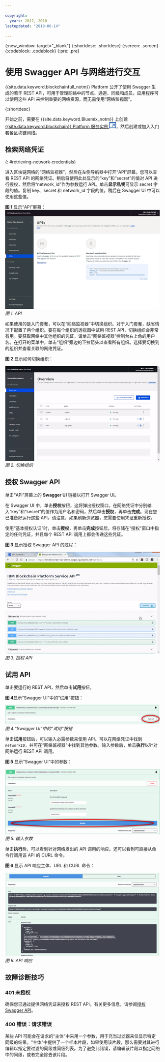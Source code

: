 ```yaml
---

copyright:
  years: 2017, 2018
lastupdated: "2018-06-14"

---
```


{:new_window: target="_blank"}
{:shortdesc: .shortdesc}
{:screen: .screen}
{:codeblock: .codeblock}
{:pre: .pre}

# 使用 Swagger API 与网络进行交互

{{site.data.keyword.blockchainfull_notm}} Platform 公开了使用 Swagger 生成的若干 REST API，可用于管理网络中的节点、通道、同级和成员。应用程序可以使用这些 API 来控制重要的网络资源，而无需使用“网络监视器”。

{:shortdesc}

开始之前，需要在 {{site.data.keyword.Bluemix_notm}} 上创建 [{{site.data.keyword.blockchain}} Platform 服务实例 ![外部链接图标](../images/external_link.svg "外部链接图标")](https://console.bluemix.net/catalog/services/blockchain)，然后创建或加入入门套餐<!--or Enterprise Plan -->区块链网络。


## 检索网络凭证

{: #retrieving-network-credentials}

进入区块链网络的“网络监视器”，然后在左侧导航器中打开“API”屏幕。您可以查看 REST API 的网络凭证。稍后将使用此处显示的“key”和“secret”的值对 API 进行授权，然后将“network_id”作为参数运行 API。单击**显示私钥**可显示 secret 字段的值。复制 key、secret 和 network_id 字段的值，稍后在 Swagger UI 中可以使用这些值。

**图 1** 显示“API”屏幕：
![API 屏幕](../images/API_screen_starter.png "API 屏幕")
*图 1. API*

如果使用的是入门套餐，可以在“网络监视器”中切换组织。对于入门套餐，缺省情况下配置了两个组织。要在每个组织的透视图中试用 REST API，切换组织会非常有用。要获取网络中其他组织的凭证，请单击“网络监视器”控制台右上角的用户名。在打开的菜单中，单击“组织”旁边的下拉箭头以查看所有组织。选择要切换到的组织并查看关联的网络凭证。

**图 2** 显示如何切换组织：

![切换组织](../images/switch_orgs_starter.gif "切换组织")  
*图 2. 切换组织*


## 授权 Swagger API

单击“API”屏幕上的 **Swagger UI** 链接以打开 Swagger UI。  
<!-- remove this line because the link is different depending on if you are starter or enterprise plan
You can also open the Swagger UI with the URL in the connection profiles. For example, `http://blockchain-swagger-dev.stage1.mybluemix.net`.
-->

在 Swagger UI 中，单击**授权**按钮，这将弹出授权窗口。在网络凭证中分别输入“key”和“secret”的值作为用户名和密码，然后单击**授权**，再单击**完成**。现在您已准备好运行这些 API。请注意，如果刷新浏览器，您需要使用凭证重新授权。

使用“基本授权认证”时，单击**授权**，再单击**完成**按钮后，将存储在“授权”窗口中指定的任何凭证，并且每个 REST API 调用上都会传递这些凭证。

**图 3** 显示授权 Swagger API 的过程：

![授权 API](../images/swaggerUIAuthorize.gif "授权 API")  
*图 3. 授权 API*


## 试用 API

单击要运行的 REST API，然后单击**试用**按钮。

**图 4**显示“Swagger UI”中的“试用”按钮：

![Swagger UI 中的“试用”按钮](../images/swaggerUITryItOut.png "Swagger UI 中的“试用”按钮")  
*图 4.“Swagger UI”中的“试用”按钮*

单击**试用**按钮后，可以输入必需参数来使用 API。可以在网络凭证中找到 `networkID`，并可在“网络监视器”中找到其他参数。输入参数后，单击**执行**以针对网络运行 REST API 调用。

**图 5** 显示“Swagger UI”中的参数：

![Swagger UI 中的参数](../images/swaggerUIParams.png "Swagger UI 中的参数")  
*图 5. 输入参数*  

单击**执行**后，可以看到针对网络发出的 API 调用的响应。还可以看到可直接从命令行调用该 API 的 CURL 命令。

**图 6** 显示 API 响应主体、URL 和 CURL 命令：

![Swagger UI 中的 API 响应](../images/swaggerUICurlResponse.png "Swagger UI 中的 API 响应")  
*图 6. API 响应*    

## 故障诊断技巧

### 401 未授权  
  确保您已通过提供网络凭证来授权 REST API。有关更多信息，请参阅[授权 Swagger API](#authorizing-swagger-apis)。

### 400 错误：请求错误
  某些 API 可能会在请求的“主体”中采用一个参数，用于充当过滤器来仅显示特定同级的结果。“主体”中提供了一个样本片段，如果使用该片段，那么需要对其进行编辑以指定要过滤的同级或同级列表。为了避免此错误，请编辑该片段以指定网络中的同级，或者完全除去该片段。
